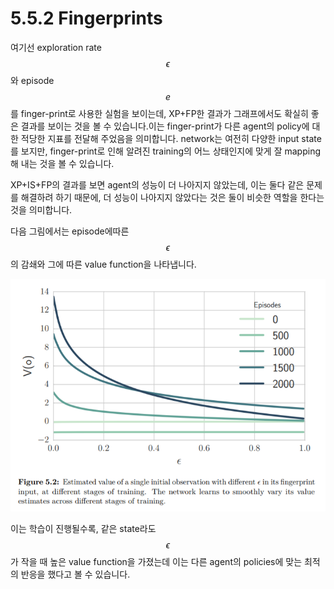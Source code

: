 # 5.5.2 Fingerprints

여기선 exploration rate$$\epsilon $$와 episode $$e$$를 finger-print로 사용한 실험을 보이는데, XP+FP한 결과가 그래프에서도 확실히 좋은 결과를 보이는 것을 볼 수 있습니다.이는 finger-print가 다른 agent의 policy에 대한 적당한 지표를 전달해 주었음을 의미합니다. network는 여전히 다양한 input state를 보지만, finger-print로 인해 알려진 training의 어느 상태인지에 맞게 잘 mapping해 내는 것을 볼 수 있습니다.

XP+IS+FP의 결과를 보면 agent의 성능이 더 나아지지 않았는데, 이는 둘다 같은 문제를 해결하려 하기 때문에, 더 성능이 나아지지 않았다는 것은 둘이 비슷한 역할을 한다는 것을 의미합니다.

다음 그림에서는 episode에따른 $$ \epsilon $$의 감쇄와 그에 따른 value function을 나타냅니다.

![](../../../.gitbook/assets/marl_12.png)

이는 학습이 진행될수록, 같은 state라도 $$\epsilon$$가 작을 때 높은 value function을 가졌는데 이는 다른 agent의 policies에 맞는 최적의 반응을 했다고 볼 수 있습니다.

